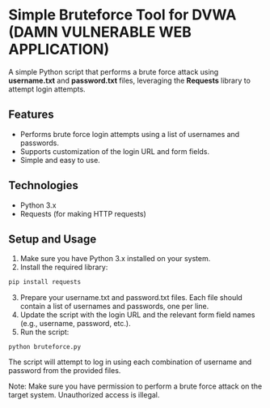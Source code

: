 # Simple Bruteforce Tool for DVWA (DAMN VULNERABLE WEB APPLICATION)

A simple Python script that performs a brute force attack using **username.txt** and **password.txt** files, leveraging the **Requests** library to attempt login attempts.

## Features

- Performs brute force login attempts using a list of usernames and passwords.
- Supports customization of the login URL and form fields.
- Simple and easy to use.

## Technologies

- Python 3.x
- Requests (for making HTTP requests)

## Setup and Usage

1. Make sure you have Python 3.x installed on your system.
2. Install the required library:

```bash
pip install requests
```
3. Prepare your username.txt and password.txt files. Each file should contain a list of usernames and passwords, one per line.
4. Update the script with the login URL and the relevant form field names (e.g., username, password, etc.).
5. Run the script:
```
python bruteforce.py
```
The script will attempt to log in using each combination of username and password from the provided files.

Note: Make sure you have permission to perform a brute force attack on the target system. Unauthorized access is illegal.
